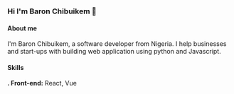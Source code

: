 ### Hi I'm Baron Chibuikem 👋

#### About me

I'm Baron Chibuikem, a software developer from Nigeria. I help businesses and start-ups with building web application using python and Javascript.

#### Skills
  **. Front-end:** React, Vue
  
